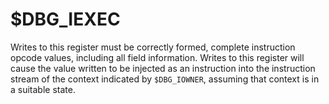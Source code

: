 # $DBG_IEXEC

Writes to this register must be correctly formed, complete instruction
opcode values, including all field information. Writes to this register
will cause the value written to be injected as an instruction into the
instruction stream of the context indicated by `$DBG_IOWNER`, assuming
that context is in a suitable state.
